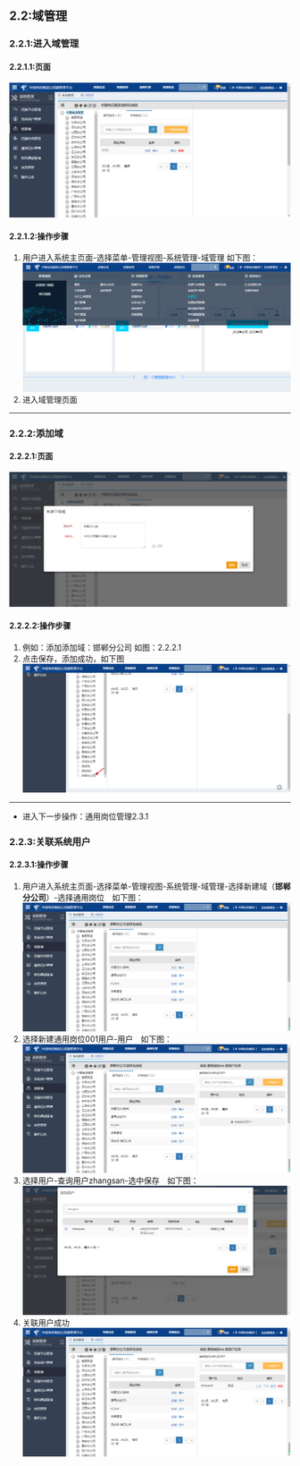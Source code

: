 ## 2.2:域管理

### 2.2.1:进入域管理

#### 2.2.1.1:页面
![](/assets/regionmanage.png)
#### 2.2.1.2:操作步骤
1. 用户进入系统主页面-选择菜单-管理视图-系统管理-域管理
    如下图：
![](/assets/toregionmanage.png)
2. 进入域管理页面

***

### 2.2.2:添加域

#### 2.2.2.1:页面
![](/assets/addregion.png)
#### 2.2.2.2:操作步骤
1. 例如：添加添加域：邯郸分公司 如图：2.2.2.1
2. 点击保存，添加成功，如下图
![](/assets/addregionsucess.png)

***

- 进入下一步操作：通用岗位管理2.3.1

### 2.2.3:关联系统用户
#### 2.2.3.1:操作步骤

1. 用户进入系统主页面-选择菜单-管理视图-系统管理-域管理-选择新建域（**邯郸分公司**）-选择通用岗位&emsp;如下图：
![](/assets/2.2.3.1.1.png)
2. 选择新建通用岗位001用户-用户&emsp;如下图：
![](/assets/2.2.3.1.2.png)
3. 选择用户-查询用户zhangsan-选中保存&emsp;如下图：
![](/assets/2.2.3.1.3.png)
2. 关联用户成功
![](/assets/2.2.3.1.4.png)


